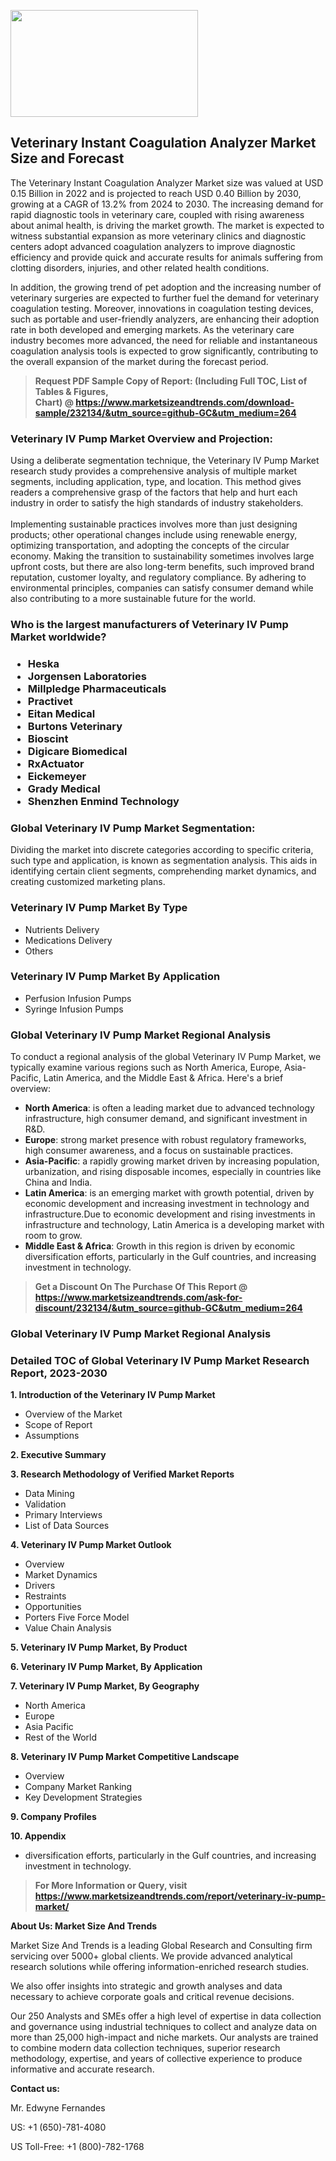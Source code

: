 <p><img class="alignnone size-medium wp-image-20088" src="https://ffe5etoiles.com/wp-content/uploads/2024/12/MST1-300x171.png" alt="" width="300" height="171" /></p><h2>Veterinary Instant Coagulation Analyzer Market Size and Forecast</h2><p>The Veterinary Instant Coagulation Analyzer Market size was valued at USD 0.15 Billion in 2022 and is projected to reach USD 0.40 Billion by 2030, growing at a CAGR of 13.2% from 2024 to 2030. The increasing demand for rapid diagnostic tools in veterinary care, coupled with rising awareness about animal health, is driving the market growth. The market is expected to witness substantial expansion as more veterinary clinics and diagnostic centers adopt advanced coagulation analyzers to improve diagnostic efficiency and provide quick and accurate results for animals suffering from clotting disorders, injuries, and other related health conditions.</p><p>In addition, the growing trend of pet adoption and the increasing number of veterinary surgeries are expected to further fuel the demand for veterinary coagulation testing. Moreover, innovations in coagulation testing devices, such as portable and user-friendly analyzers, are enhancing their adoption rate in both developed and emerging markets. As the veterinary care industry becomes more advanced, the need for reliable and instantaneous coagulation analysis tools is expected to grow significantly, contributing to the overall expansion of the market during the forecast period.</p></p><blockquote id="" class=""><strong>Request PDF Sample Copy of Report: (Including Full TOC, List of Tables &amp; Figures, Chart)&nbsp;@&nbsp;<strong><a href="https://www.marketsizeandtrends.com/download-sample/232134/&utm_source=github-GC&utm_medium=264" target="_blank">https://www.marketsizeandtrends.com/download-sample/232134/&utm_source=github-GC&utm_medium=264</a></strong></strong></blockquote><h3 id="" class="">Veterinary IV Pump Market&nbsp;Overview and Projection:</h3><p id="" class="">Using a deliberate segmentation technique, the Veterinary IV Pump Market research study provides a comprehensive analysis of multiple market segments, including application, type, and location. This method gives readers a comprehensive grasp of the factors that help and hurt each industry in order to satisfy the high standards of industry stakeholders. <br /> <br />Implementing sustainable practices involves more than just designing products; other operational changes include using renewable energy, optimizing transportation, and adopting the concepts of the circular economy. Making the transition to sustainability sometimes involves large upfront costs, but there are also long-term benefits, such improved brand reputation, customer loyalty, and regulatory compliance. By adhering to environmental principles, companies can satisfy consumer demand while also contributing to a more sustainable future for the world.</p><h3 id="" class="">Who is the largest manufacturers of&nbsp;Veterinary IV Pump Market worldwide?</h3><h3 class=""><p><ul><li>Heska </li><li> Jorgensen Laboratories </li><li> Millpledge Pharmaceuticals </li><li> Practivet </li><li> Eitan Medical </li><li> Burtons Veterinary </li><li> Bioscint </li><li> Digicare Biomedical </li><li> RxActuator </li><li> Eickemeyer </li><li> Grady Medical </li><li> Shenzhen Enmind Technology</li></ul></p></h3><h3 id="" class="">Global&nbsp;Veterinary IV Pump Market Segmentation:</h3><p id="" class="">Dividing the market into discrete categories according to specific criteria, such type and application, is known as segmentation analysis. This aids in identifying certain client segments, comprehending market dynamics, and creating customized marketing plans.</p><h3 id="" class="">Veterinary IV Pump Market&nbsp;By Type</h3><p><p><ul><li>Nutrients Delivery</li><li> Medications Delivery</li><li> Others</p></li></ul></p></p><h3 id="" class="">Veterinary IV Pump Market&nbsp;By Application</h3><p class=""><p><ul><li>Perfusion Infusion Pumps</li><li> Syringe Infusion Pumps</li></ul></p></p><h3 id="" class="">Global Veterinary IV Pump Market Regional Analysis</h3><p id="" class="">To conduct a regional analysis of the global Veterinary IV Pump Market, we typically examine various regions such as North America, Europe, Asia-Pacific, Latin America, and the Middle East &amp; Africa. Here's a brief overview:</p><ul><li><strong>North America</strong>: is often a leading market due to advanced technology infrastructure, high consumer demand, and significant investment in R&amp;D.</li><li><strong>Europe</strong>: strong market presence with robust regulatory frameworks, high consumer awareness, and a focus on sustainable practices.</li><li><strong>Asia-Pacific</strong>: a rapidly growing market driven by increasing population, urbanization, and rising disposable incomes, especially in countries like China and India.</li><li><strong>Latin America</strong>: is an emerging market with growth potential, driven by economic development and increasing investment in technology and infrastructure.Due to economic development and rising investments in infrastructure and technology, Latin America is a developing market with room to grow.</li><li><strong>Middle East &amp; Africa</strong>: Growth in this region is driven by economic diversification efforts, particularly in the Gulf countries, and increasing investment in technology.</li></ul><blockquote id="" class=""><strong>Get a Discount On The Purchase Of This Report @ <strong><a href="https://www.marketsizeandtrends.com/ask-for-discount/232134/&utm_source=github-GC&utm_medium=264" target="_blank">https://www.marketsizeandtrends.com/ask-for-discount/232134/&utm_source=github-GC&utm_medium=264</a></strong></strong></blockquote><h3 id="" class="">Global Veterinary IV Pump Market Regional Analysis</h3><h3 id="" class="">Detailed TOC of Global Veterinary IV Pump Market Research Report, 2023-2030</h3><p id="" class=""><strong>1. Introduction of the Veterinary IV Pump Market</strong></p><ul><li>Overview of the Market</li><li>Scope of Report</li><li>Assumptions</li></ul><p id="" class=""><strong>2. Executive Summary</strong></p><p id="" class=""><strong>3. Research Methodology of Verified Market Reports</strong></p><ul><li>Data Mining</li><li>Validation</li><li>Primary Interviews</li><li>List of Data Sources</li></ul><p id="" class=""><strong>4. Veterinary IV Pump Market Outlook</strong></p><ul><li>Overview</li><li>Market Dynamics</li><li>Drivers</li><li>Restraints</li><li>Opportunities</li><li>Porters Five Force Model</li><li>Value Chain Analysis</li></ul><p id="" class=""><strong>5. Veterinary IV Pump Market, By Product</strong></p><p id="" class=""><strong>6. Veterinary IV Pump Market, By Application</strong></p><p id="" class=""><strong>7. Veterinary IV Pump Market, By Geography</strong></p><ul><li>North America</li><li>Europe</li><li>Asia Pacific</li><li>Rest of the World</li></ul><p id="" class=""><strong>8. Veterinary IV Pump Market Competitive Landscape</strong></p><ul><li>Overview</li><li>Company Market Ranking</li><li>Key Development Strategies</li></ul><p id="" class=""><strong>9. Company Profiles</strong></p><p id="" class=""><strong>10. Appendix</strong></p><ul><li>diversification efforts, particularly in the Gulf countries, and increasing investment in technology.</li></ul><blockquote id="" class=""><strong>For More Information or Query, visit <strong><strong><a href="https://www.marketsizeandtrends.com/report/veterinary-iv-pump-market/" target="_blank">https://www.marketsizeandtrends.com/report/veterinary-iv-pump-market/</a></strong></strong></strong></blockquote><p id="" class=""><strong>About Us: Market Size And Trends</strong></p><p id="" class="">Market Size And Trends is a leading Global Research and Consulting firm servicing over 5000+ global clients. We provide advanced analytical research solutions while offering information-enriched research studies.</p><p id="" class="">We also offer insights into strategic and growth analyses and data necessary to achieve corporate goals and critical revenue decisions.</p><p id="" class="">Our 250 Analysts and SMEs offer a high level of expertise in data collection and governance using industrial techniques to collect and analyze data on more than 25,000 high-impact and niche markets. Our analysts are trained to combine modern data collection techniques, superior research methodology, expertise, and years of collective experience to produce informative and accurate research.</p><p id="" class=""><strong>Contact us:</strong></p><p id="" class="">Mr. Edwyne Fernandes</p><p id="" class="">US: +1 (650)-781-4080</p><p id="" class="">US Toll-Free: +1 (800)-782-1768</p>
